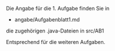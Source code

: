 Die Angabe für die 1. Aufgabe finden Sie in

* angabe/Aufgabenblatt1.md

die zugehörigen .java-Dateien in src/AB1

Entsprechend für die weiteren Aufgaben.
